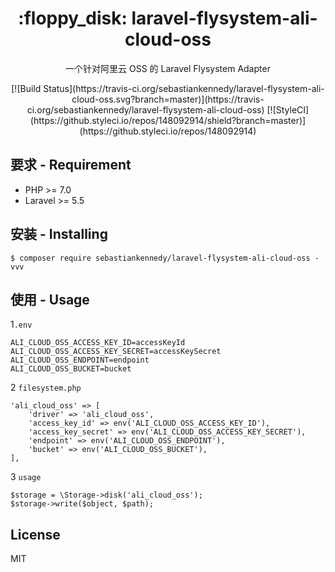 <h1 align="center"> :floppy_disk: laravel-flysystem-ali-cloud-oss </h1>

<p align="center">一个针对阿里云 OSS 的 Laravel Flysystem Adapter</p>

<p align="center">
[![Build Status](https://travis-ci.org/sebastiankennedy/laravel-flysystem-ali-cloud-oss.svg?branch=master)](https://travis-ci.org/sebastiankennedy/laravel-flysystem-ali-cloud-oss)
[![StyleCI](https://github.styleci.io/repos/148092914/shield?branch=master)](https://github.styleci.io/repos/148092914)
</p>

## 要求 - Requirement

- PHP >= 7.0
- Laravel >= 5.5

## 安装 - Installing

```shell
$ composer require sebastiankennedy/laravel-flysystem-ali-cloud-oss -vvv
```

## 使用 - Usage
1`.env`
```env
ALI_CLOUD_OSS_ACCESS_KEY_ID=accessKeyId
ALI_CLOUD_OSS_ACCESS_KEY_SECRET=accessKeySecret
ALI_CLOUD_OSS_ENDPOINT=endpoint
ALI_CLOUD_OSS_BUCKET=bucket
```

2 `filesystem.php`
```
'ali_cloud_oss' => [
    'driver' => 'ali_cloud_oss',
    'access_key_id' => env('ALI_CLOUD_OSS_ACCESS_KEY_ID'),
    'access_key_secret' => env('ALI_CLOUD_OSS_ACCESS_KEY_SECRET'),
    'endpoint' => env('ALI_CLOUD_OSS_ENDPOINT'),
    'bucket' => env('ALI_CLOUD_OSS_BUCKET'),
],
```
3 `usage`
```
$storage = \Storage->disk('ali_cloud_oss');
$storage->write($object, $path);
```

## License

MIT